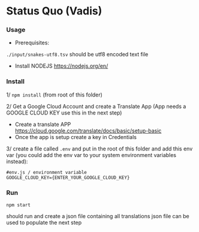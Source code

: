 # Status Quo (Vadis)

### Usage

- Prerequisites:

`./input/snakes-utf8.tsv` should be utf8 encoded text file 

- Install NODEJS https://nodejs.org/en/

### Install

1/ `npm install` (from root of this folder)

2/ Get a Google Cloud Account and create a Translate App
(App needs a GOOGLE CLOUD KEY use this in the next step)
- Create a translate APP  https://cloud.google.com/translate/docs/basic/setup-basic
- Once the app is setup create a key in Credentials

3/ create a file called `.env` and put in the root of this folder and add this
env var (you could add the env var to your system environment variables instead):
 ```angular2
#env.js / environment variable
GOOGLE_CLOUD_KEY={ENTER_YOUR_GOOGLE_CLOUD_KEY}
```

### Run
```angular2
npm start
```

should run and create a json file containing all translations
json file can be used to populate the next step
